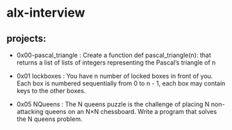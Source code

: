 # alx-interview

## projects:

- 0x00-pascal_triangle :
  Create a function def pascal_triangle(n):
  that returns a list of lists of integers
  representing the Pascal’s triangle of n

- 0x01 lockboxes :
  You have n number of locked boxes in front of you.
  Each box is numbered sequentially from 0 to n - 1,
  each box may contain keys to the other boxes.

- 0x05 NQueens :
  The N queens puzzle is the challenge of placing N non-attacking queens on an N×N chessboard. Write a program that solves the N queens problem.
